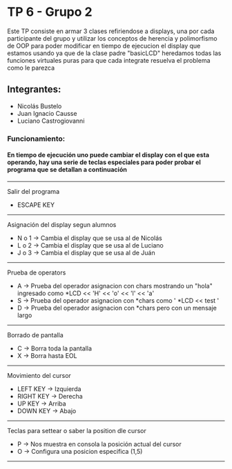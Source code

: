 # TP 6 - Grupo 2
Este TP consiste en armar 3 clases refiriendose a displays, una por cada participante del grupo y utilizar los conceptos de herencia y polimorfismo de OOP para poder modificar en tiempo de ejecucion el display que estamos usando ya que de la clase padre "basicLCD" heredamos todas las funciones virtuales puras para que cada integrate resuelva el problema como le parezca  

## Integrantes:
* Nicolás Bustelo
* Juan Ignacio Causse
* Luciano Castrogiovanni

### Funcionamiento:
#### En tiempo de ejecución uno puede cambiar el display con el que esta operando, hay una serie de teclas especiales para poder probar el programa que se detallan a continuación
-----------------------------------
Salir del programa
* ESCAPE KEY 
-----------------------------------
Asignación del display segun alumnos
* N o 1 -> Cambia el display que se usa al de Nicolás
* L o 2 -> Cambia el display que se usa al de Luciano
* J o 3 -> Cambia el display que se usa al de Juán
-----------------------------------
Prueba de operators
* A -> Prueba del operador asignacion con chars mostrando un  "hola" ingresado como  *LCD << 'H' << 'o' << 'l' << 'a'
* S -> Prueba del operador asignacion con *chars como ' *LCD << test ' 
* D -> Prueba del operador asignacion con *chars pero con un mensaje largo
-----------------------------------
Borrado de pantalla
* C -> Borra toda la pantalla
* X -> Borra hasta EOL
-----------------------------------
Movimiento del cursor
* LEFT KEY -> Izquierda
* RIGHT KEY -> Derecha
* UP KEY -> Arriba
* DOWN KEY -> Abajo
-----------------------------------
Teclas para settear o saber la position dle cursor
* P -> Nos muestra en consola la posición actual del cursor
* O -> Configura una posicion especifica (1,5)
-----------------------------------
